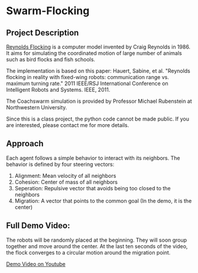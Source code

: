 # Swarm-Flocking

## Project Description

[Reynolds Flocking](https://www.red3d.com/cwr/boids/) is a computer model invented by Craig Reynolds in 1986. It aims for simulating the coordinated motion of large number of animals such as bird flocks and fish schools.

The implementation is based on this paper:
Hauert, Sabine, et al. "Reynolds flocking in reality with fixed-wing robots: communication range vs. maximum turning rate." 2011 IEEE/RSJ International Conference on Intelligent Robots and Systems. IEEE, 2011.

The Coachswarm simulation is provided by Professor Michael Rubenstein at Northwestern University.

Since this is a class project, the python code cannot be made public. If you are interested, please contact me for more details.

## Approach

Each agent follows a simple behavior to interact with its neighbors. The behavior is defined by four steering vectors:

1. Alignment: Mean velocity of all neighbors
2. Cohesion: Center of mass of all neighbors
3. Seperation: Repulsive vector that avoids being too closed to the neighbors
4. Migration: A vector that points to the common goal (In the demo, it is the center)

## Full Demo Video:

The robots will be randomly placed at the beginning. They will soon group together and move around the center. At the last ten seconds of the video, the flock converges to a circular motion around the migration point.
  
[Demo Video on Youtube](https://youtu.be/z49zlZkwjSs)
